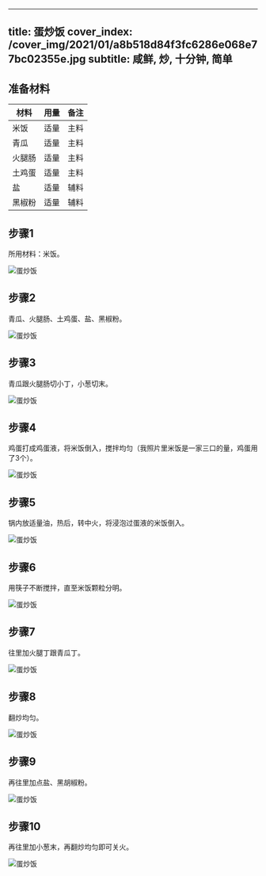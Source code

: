 
---
title: 蛋炒饭
cover_index: /cover_img/2021/01/a8b518d84f3fc6286e068e77bc02355e.jpg
subtitle: 咸鲜, 炒, 十分钟, 简单
---

## 准备材料

| 材料     | 用量 | 备注|
| ------- | ----- | --- |
| 米饭 | 适量| 主料 |
| 青瓜 | 适量| 主料 |
| 火腿肠 | 适量| 主料 |
| 土鸡蛋 | 适量| 主料 |
| 盐 | 适量| 辅料 |
| 黑椒粉 | 适量| 辅料 |

## 步骤1

所用材料：米饭。

![蛋炒饭](https://i8.meishichina.com/attachment/recipe/201010/201010211156186.jpg?x-oss-process=style/p320) 

## 步骤2

青瓜、火腿肠、土鸡蛋、盐、黑椒粉。

![蛋炒饭](https://i8.meishichina.com/attachment/recipe/201010/201010211156268.jpg?x-oss-process=style/p320) 

## 步骤3

青瓜跟火腿肠切小丁，小葱切末。

![蛋炒饭](https://i8.meishichina.com/attachment/recipe/201010/201010211156527.jpg?x-oss-process=style/p320) 

## 步骤4

鸡蛋打成鸡蛋液，将米饭倒入，搅拌均匀（我照片里米饭是一家三口的量，鸡蛋用了3个）。

![蛋炒饭](https://i8.meishichina.com/attachment/recipe/201010/201010211157054.jpg?x-oss-process=style/p320) 

## 步骤5

锅内放适量油，热后，转中火，将浸泡过蛋液的米饭倒入。

![蛋炒饭](https://i8.meishichina.com/attachment/recipe/201010/201010211157251.jpg?x-oss-process=style/p320) 

## 步骤6

用筷子不断搅拌，直至米饭颗粒分明。

![蛋炒饭](https://i8.meishichina.com/attachment/recipe/201010/201010211157581.jpg?x-oss-process=style/p320) 

## 步骤7

往里加火腿丁跟青瓜丁。

![蛋炒饭](https://i8.meishichina.com/attachment/recipe/201010/201010211158144.jpg?x-oss-process=style/p320) 

## 步骤8

翻炒均匀。

![蛋炒饭](https://i8.meishichina.com/attachment/recipe/201010/201010211158578.jpg?x-oss-process=style/p320) 

## 步骤9

再往里加点盐、黑胡椒粉。

![蛋炒饭](https://i8.meishichina.com/attachment/recipe/201104/201104221641202.jpg?x-oss-process=style/p320) 

## 步骤10

再往里加小葱末，再翻炒均匀即可关火。

![蛋炒饭](https://i8.meishichina.com/attachment/recipe/201104/201104221641464.jpg?x-oss-process=style/p320) 

